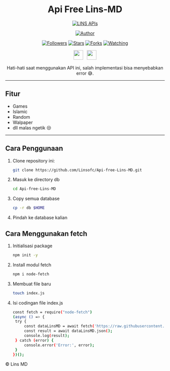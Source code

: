 <div align="center">
 
# Api Free Lins-MD
<p align="center">
<a href="https://whatsapp.com/channel/0029VaeQHirJ93waiykxjF2L"><img title="LINS APIs" src="https://img.shields.io/badge/LINS APIs-blue?colorA=%23ff0000&colorB=%23017e40&style=for-the-badge"></a>
</p>
<p align="center">
<a href="https://github.com/Linsofc"><img title="Author" src="https://img.shields.io/badge/Author-LINS OFFICIAL-orange.svg?style=for-the-badge&logo=github"></a>
</p>
<p align="center">
<a href="https://github.com/Linsofc/Api-free-Lins-MD/followers"><img title="Followers" src="https://img.shields.io/github/followers/Linsofc?color=red&style=flat-square"></a>
<a href="https://github.com/Linsofc/Api-free-Lins-MD/stargazers"><img title="Stars" src="https://img.shields.io/github/stars/Linsofc/Api-free-Lins-MD?color=blue&style=flat-square"></a>
<a href="https://github.com/Linsofc/Api-free-Lins-MD/network/members"><img title="Forks" src="https://img.shields.io/github/forks/Linsofc/Api-free-Lins-MD?color=red&style=flat-square"></a>
<a href="https://github.com/Linsofc/Api-free-Lins-MD/watchers"><img title="Watching" src="https://img.shields.io/github/watchers/Linsofc/Api-free-Lins-MD?label=Watchers&color=blue&style=flat-square"></a>
</p>
<p align='center'>
   <a href="https://www.youtube.com/@linsofficiall"><img height="30" src="https://upload.wikimedia.org/wikipedia/commons/thumb/4/42/YouTube_icon_%282013-2017%29.png/800px-YouTube_icon_%282013-2017%29.png"></a>&nbsp;&nbsp;
   <a href="https://instagram.com/rijalsavior"><img height="30" src="https://upload.wikimedia.org/wikipedia/commons/a/a5/Instagram_icon.png"></a>
</P>

Hati-hati saat menggunakan API ini, salah implementasi bisa menyebabkan error 😅.
</div>

---

## Fitur
- Games
- Islamic
- Random
- Walpaper
- dll malas ngetik 😒

---

## Cara Penggunaan
1. Clone repository ini:
   ```bash
   git clone https://github.com/Linsofc/Api-free-Lins-MD.git

2. Masuk ke directory db
   ```bash
   cd Api-free-Lins-MD

3. Copy semua database
   ```bash
   cp -r db $HOME
   
4. Pindah ke database kalian

## Cara Menggunakan fetch
1. Initialisasi package
   ```bash
   npm init -y

2. Install modul fetch
   ```bash
   npm i node-fetch

3. Membuat file baru
   ```bash
   touch index.js

4. Isi codingan file index.js
   ```bash
   const fetch = require("node-fetch")
   (async () => {
    try {
        const dataLinsMD = await fetch('https://raw.githubusercontent.com/Linsofc/Api-free-Lins-MD/main/db/games/asahotak.json');
        const result = await dataLinsMD.json();
        console.log(result);
    } catch (error) {
        console.error('Error:', error);
    }
   })();
   
<p>
 © Lins MD
</p>
